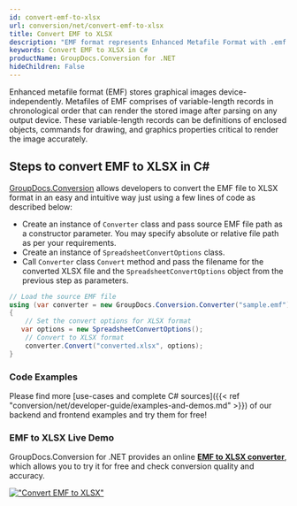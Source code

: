 ```yaml
---
id: convert-emf-to-xlsx
url: conversion/net/convert-emf-to-xlsx
title: Convert EMF to XLSX
description: "EMF format represents Enhanced Metafile Format with .emf extension. Learn how to convert EMF to XLSX file programmatically in C# language using GroupDocs.Conversion for .NET library."
keywords: Convert EMF to XLSX in C#
productName: GroupDocs.Conversion for .NET
hideChildren: False
---
```


Enhanced metafile format (EMF) stores graphical images device-independently. Metafiles of EMF comprises of variable-length records in chronological order that can render the stored image after parsing on any output device. These variable-length records can be definitions of enclosed objects, commands for drawing, and graphics properties critical to render the image accurately.

## Steps to convert EMF to XLSX in C#

[GroupDocs.Conversion](https://products.groupdocs.com/conversion/net) allows developers to convert the EMF file to XLSX format in an easy and intuitive way just using a few lines of code as described below:

* Create an instance of `Converter` class and pass source EMF file path as a constructor parameter. You may specify absolute or relative file path as per your requirements. 
* Create an instance of `SpreadsheetConvertOptions` class.
* Call `Converter` class `Convert` method and pass the filename for the converted XLSX file and the `SpreadsheetConvertOptions` object from the previous step as parameters.

```csharp
// Load the source EMF file
using (var converter = new GroupDocs.Conversion.Converter("sample.emf"))
{
    // Set the convert options for XLSX format
   var options = new SpreadsheetConvertOptions();
    // Convert to XLSX format
    converter.Convert("converted.xlsx", options);
}
```

### Code Examples

Please find more [use-cases and complete C# sources]({{< ref "conversion/net/developer-guide/examples-and-demos.md" >}}) of our backend and frontend examples and try them for free!

### EMF to XLSX Live Demo

GroupDocs.Conversion for .NET provides an online [**EMF to XLSX converter**](https://products.groupdocs.app/conversion/emf-to-xlsx), which allows you to try it for free and check conversion quality and accuracy.

[!["Convert EMF to XLSX"](conversion/net/images/convert-to-xlsx/convert-emf-to-xlsx.png)](https://products.groupdocs.app/conversion/emf-to-xlsx)